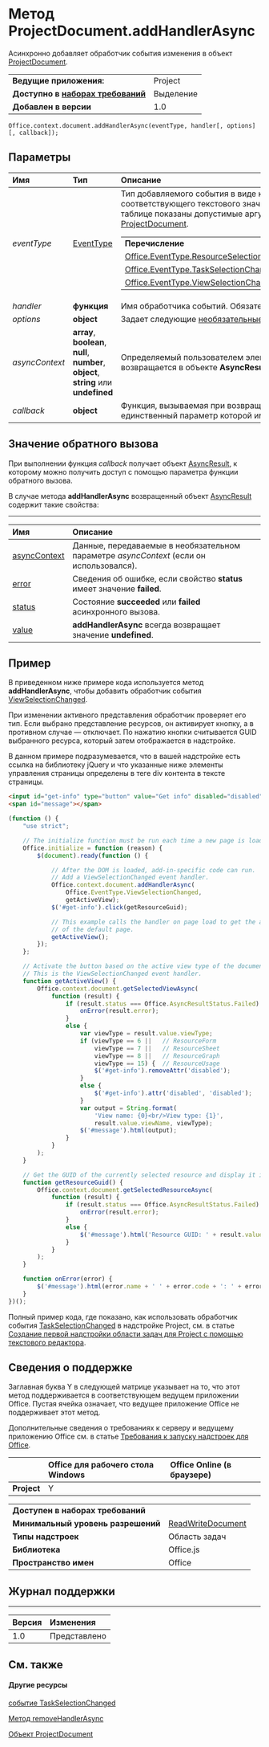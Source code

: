 
# Метод ProjectDocument.addHandlerAsync
Асинхронно добавляет обработчик события изменения в объект [ProjectDocument](../../reference/shared/projectdocument.projectdocument.md).

|||
|:-----|:-----|
|**Ведущие приложения:**|Project|
|**Доступно в [наборах требований](../../docs/overview/specify-office-hosts-and-api-requirements.md)**|Выделение|
|**Добавлен в версии**|1.0|

```
Office.context.document.addHandlerAsync(eventType, handler[, options][, callback]);
```


## Параметры



|**Имя**|**Тип**|**Описание**|
|:-----|:-----|:-----|
| _eventType_|[EventType](../../reference/shared/eventtype-enumeration.md)|Тип добавляемого события в виде константы [EventType](../../reference/shared/eventtype-enumeration.md) или соответствующего текстового значения. Обязательный. В следующей таблице показаны допустимые аргументы _eventType_ для объекта [ProjectDocument](../../reference/shared/projectdocument.projectdocument.md).<table><tr><td>**Перечисление**</td><td>**Текстовое значение**</td></tr><tr><td>[Office.EventType.ResourceSelectionChanged](../../reference/shared/projectdocument.resourceselectionchanged.event.md)</td><td>resourceSelectionChanged</td></tr><tr><td>[Office.EventType.TaskSelectionChanged](../../reference/shared/projectdocument.taskselectionchanged.event.md)</td><td>taskSelectionChanged</td></tr><tr><td>[Office.EventType.ViewSelectionChanged](../../reference/shared/projectdocument.viewselectionchanged.event.md)</td><td>viewSelectionChanged</td></tr></table>|
| _handler_|**функция**|Имя обработчика событий. Обязательный.|
| _options_|**object**|Задает следующие [необязательные параметры](../../docs/develop/asynchronous-programming-in-office-add-ins.md#passing-optional-parameters-to-asynchronous-methods):|
| _asyncContext_|**array**, **boolean**, **null**, **number**, **object**, **string** или **undefined**|Определяемый пользователем элемент любого типа, который возвращается в объекте **AsyncResult** без изменения.|
| _callback_|**object**|Функция, вызываемая при возвращении обратного вызова, единственный параметр которой имеет тип **AsyncResult**.|

## Значение обратного вызова

При выполнении функция _callback_ получает объект [AsyncResult](../../reference/shared/asyncresult.md), к которому можно получить доступ с помощью параметра функции обратного вызова.

В случае метода **addHandlerAsync** возвращенный объект [AsyncResult](../../reference/shared/asyncresult.md) содержит такие свойства:


****


|**Имя**|**Описание**|
|:-----|:-----|
|[asyncContext](../../reference/shared/asyncresult.asynccontext.md)|Данные, передаваемые в необязательном параметре _asyncContext_ (если он использовался).|
|[error](../../reference/shared/asyncresult.error.md)|Сведения об ошибке, если свойство **status** имеет значение **failed**.|
|[status](../../reference/shared/asyncresult.status.md)|Состояние **succeeded** или **failed** асинхронного вызова.|
|[value](../../reference/shared/asyncresult.value.md)|**addHandlerAsync** всегда возвращает значение **undefined**.|

## Пример

В приведенном ниже примере кода используется метод **addHandlerAsync**, чтобы добавить обработчик события [ViewSelectionChanged](../../reference/shared/projectdocument.viewselectionchanged.event.md).

При изменении активного представления обработчик проверяет его тип. Если выбрано представление ресурсов, он активирует кнопку, а в противном случае — отключает. По нажатию кнопки считывается GUID выбранного ресурса, который затем отображается в надстройке.

В данном примере подразумевается, что в вашей надстройке есть ссылка на библиотеку jQuery и что указанные ниже элементы управления страницы определены в теге div контента в тексте страницы.




```HTML
<input id="get-info" type="button" value="Get info" disabled="disabled" /><br />
<span id="message"></span>
```




```js
(function () {
    "use strict";

    // The initialize function must be run each time a new page is loaded.
    Office.initialize = function (reason) {
        $(document).ready(function () {

            // After the DOM is loaded, add-in-specific code can run.
            // Add a ViewSelectionChanged event handler.
            Office.context.document.addHandlerAsync(
                Office.EventType.ViewSelectionChanged,
                getActiveView);
            $('#get-info').click(getResourceGuid);

            // This example calls the handler on page load to get the active view
            // of the default page.
            getActiveView();
        });
    };

    // Activate the button based on the active view type of the document.
    // This is the ViewSelectionChanged event handler.
    function getActiveView() {
        Office.context.document.getSelectedViewAsync(
            function (result) {
                if (result.status === Office.AsyncResultStatus.Failed) {
                    onError(result.error);
                }
                else {
                    var viewType = result.value.viewType;
                    if (viewType == 6 ||   // ResourceForm
                        viewType == 7 ||   // ResourceSheet
                        viewType == 8 ||   // ResourceGraph
                        viewType == 15) {  // ResourceUsage
                        $('#get-info').removeAttr('disabled');
                    }
                    else {
                        $('#get-info').attr('disabled', 'disabled');
                    }
                    var output = String.format(
                        'View name: {0}<br/>View type: {1}',
                        result.value.viewName, viewType);
                    $('#message').html(output);
                }
            }
        );
    }

    // Get the GUID of the currently selected resource and display it in the add-in.
    function getResourceGuid() {
        Office.context.document.getSelectedResourceAsync(
            function (result) {
                if (result.status === Office.AsyncResultStatus.Failed) {
                    onError(result.error);
                }
                else {
                    $('#message').html('Resource GUID: ' + result.value);
                }
            }
        );
    }

    function onError(error) {
        $('#message').html(error.name + ' ' + error.code + ': ' + error.message);
    }
})();
```

Полный пример кода, где показано, как использовать обработчик события [TaskSelectionChanged](../../reference/shared/projectdocument.taskselectionchanged.event.md) в надстройке Project, см. в статье [Создание первой надстройки области задач для Project с помощью текстового редактора](../../docs/project/create-your-first-task-pane-add-in-for-project-by-using-a-text-editor.md).


## Сведения о поддержке


Заглавная буква Y в следующей матрице указывает на то, что этот метод поддерживается в соответствующем ведущем приложении Office. Пустая ячейка означает, что ведущее приложение Office не поддерживает этот метод.

Дополнительные сведения о требованиях к серверу и ведущему приложению Office см. в статье [Требования к запуску надстроек для Office](../../docs/overview/requirements-for-running-office-add-ins.md).


||**Office для рабочего стола Windows**|**Office Online (в браузере)**|
|:-----|:-----|:-----|
|**Project**|Y||

|||
|:-----|:-----|
|**Доступен в наборах требований**||
|**Минимальный уровень разрешений**|[ReadWriteDocument](../../docs/develop/requesting-permissions-for-api-use-in-content-and-task-pane-add-ins.md)|
|**Типы надстроек**|Область задач|
|**Библиотека**|Office.js|
|**Пространство имен**|Office|

## Журнал поддержки



****


|**Версия**|**Изменения**|
|:-----|:-----|
|1.0|Представлено|

## См. также



#### Другие ресурсы


[событие TaskSelectionChanged](../../reference/shared/projectdocument.taskselectionchanged.event.md)

[Метод removeHandlerAsync](../../reference/shared/projectdocument.addhandlerasync.md)

[Объект ProjectDocument](../../reference/shared/projectdocument.projectdocument.md)
